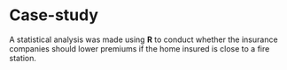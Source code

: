 # Case-study
A statistical analysis was made using **R** to conduct whether the insurance companies should lower premiums if the home insured is close to a fire station.

